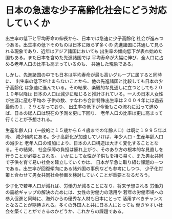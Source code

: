 # 日本の急速な少子高齢化社会にどう対応していくか

出生率の低下と平均寿命の伸長から、日本では急速に少子高齢化
社会が進みつつある。出生率の低下そのものは日本に限らず多くの
先進諸国に共通して見られる現象であり、近年はアジア諸国においても
出生率の傾向低下が表れ始めた国もある。また日本を含めた先進諸国では
平均寿命が大幅に伸び、全人口に占める老年人口の比率も高まっているのも、
共通した現象である。

しかし、先進諸国の中でも日本は平均寿命が最も高いグループに属すると同時に、
出生率の低下が止まらないことから、他の先進諸国と比較しても日本の少子高齢化
は急速に進んでいる。その結果、楽観的な見通しに立つとしても２０１０年以降は
日本の人口は減少に転じると推計されている。一人の日本人女性が生涯に産む平均の
子供の数、すなわち合計特殊出生率は２００４年には過去最低の１．２９となっており、
出生率の低下が今後もこの流れに沿って進めば、日本の総人口は現在の予測を更に下回り、
老年人口の比率は更に高まって行くことが予想される。

生産年齢人口（一般的に１５歳から６４歳までの年齢人口）は既に１９９５年以降、
減少傾向にある。少子高齢化が加速していけば、年少人口・生産年齢人口の減少と
老年人口の増加により、日本の人口構造は大きく変化することとなる。その結果、
社会保障の負担は膨れ上がり、そのあり方の根本的な見直しを行うことが必要とされる。
いかにして女性が子供もを持ち易く、また男女共同で子供を育て易い社会を確立していくかは、
日本が早急に取り組む課題の一つである。出生率が回復傾向にある諸外国の事例なども参考にしつつ、
少子化対策と合わせて男女共同社会参画を検討していくことが重要となるだろう。

少子化で若年人口が減れば、労働力が減ることになり、将来予想される
労働力の需給ギャップの解決のためには、女性の労働力の活用や
若年の労働市場への参入促進と同時に、海外からの優秀な人材も日本にとって
活用すべきチャンスとなることが期待される。多くの外国人と共に日本人にとっても
働きやすい社会を築くことができるのかどうか、これからの課題である。
